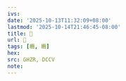 ```yaml
---
ivs:
date: '2025-10-13T11:32:09+08:00'
lastmod: '2025-10-14T21:46:45-08:00'
title: 󰫹
url: 󰫹
tags: [纜, 纜]
hex: 
src: GHZR, DCCV
note:
---
```

